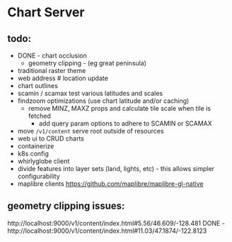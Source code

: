 # Chart Server

## todo:

 - DONE - chart occlusion 
    - geometry clipping - (eg great peninsula)
 - traditional raster theme
 - web address # location update
 - chart outlines
 - scamin / scamax test various latitudes and scales
 - findzoom optimizations (use chart latitude and/or caching)
   - remove MINZ, MAXZ props and calculate tile scale when tile is fetched
     - add query param options to adhere to SCAMIN or SCAMAX
 - move `/v1/content` serve root outside of resources
 - web ui to CRUD charts
 - containerize
 - k8s config
 - whirlyglobe client
 - divide features into layer sets (land, lights, etc) - this allows simpler configurability
 - maplibre clients https://github.com/maplibre/maplibre-gl-native


## geometry clipping issues: 
http://localhost:9000/v1/content/index.html#5.56/46.609/-128.481
DONE - http://localhost:9000/v1/content/index.html#11.03/47.1874/-122.8123 